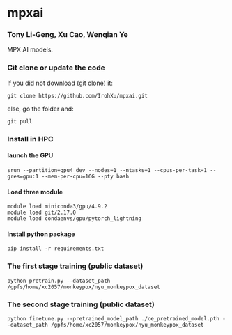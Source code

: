 # mpxai

### Tony Li-Geng, Xu Cao, Wenqian Ye

MPX AI models.   

### Git clone or update the code   

If you did not download (git clone) it:   

```
git clone https://github.com/IrohXu/mpxai.git
```

else, go the folder and:   

```
git pull
```

### Install in HPC    

#### launch the GPU   
```
srun --partition=gpu4_dev --nodes=1 --ntasks=1 --cpus-per-task=1 --gres=gpu:1 --mem-per-cpu=16G --pty bash    
```

#### Load three module    
```
module load miniconda3/gpu/4.9.2
module load git/2.17.0 
module load condaenvs/gpu/pytorch_lightning
```

#### Install python package    
```
pip install -r requirements.txt
```

### The first stage training (public dataset)     

```
python pretrain.py --dataset_path /gpfs/home/xc2057/monkeypox/nyu_monkeypox_dataset
```


### The second stage training (public dataset)     
```
python finetune.py --pretrained_model_path ./ce_pretrained_model.pth --dataset_path /gpfs/home/xc2057/monkeypox/nyu_monkeypox_dataset
```


